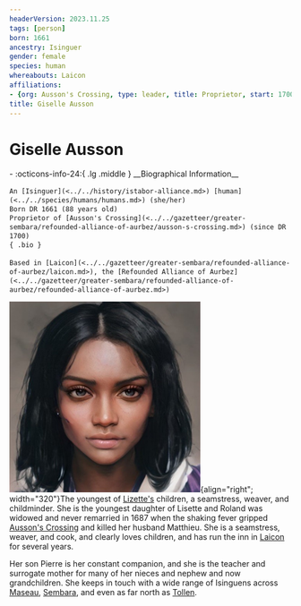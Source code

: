 ```yaml
---
headerVersion: 2023.11.25
tags: [person]
born: 1661
ancestry: Isinguer
gender: female
species: human
whereabouts: Laicon
affiliations:
- {org: Ausson's Crossing, type: leader, title: Proprietor, start: 1700}
title: Giselle Ausson
---
```

# Giselle Ausson
<div class="grid cards ext-narrow-margin ext-one-column" markdown>
- :octicons-info-24:{ .lg .middle } __Biographical Information__

    An [Isinguer](<../../history/istabor-alliance.md>) [human](<../../species/humans/humans.md>) (she/her)  
    Born DR 1661 (88 years old)  
    Proprietor of [Ausson's Crossing](<../../gazetteer/greater-sembara/refounded-alliance-of-aurbez/ausson-s-crossing.md>) (since DR 1700)  
    { .bio }

    Based in [Laicon](<../../gazetteer/greater-sembara/refounded-alliance-of-aurbez/laicon.md>), the [Refounded Alliance of Aurbez](<../../gazetteer/greater-sembara/refounded-alliance-of-aurbez/refounded-alliance-of-aurbez.md>)
</div>


![Gisele Ausson](../../assets/gisele-ausson.png){align="right"; width="320"}The youngest of [Lizette's](<../maseauns/lizette-ausson.md>) children, a seamstress, weaver, and childminder. She is the youngest daughter of Lisette and Roland was widowed and never remarried in 1687 when the shaking fever gripped [Ausson's Crossing](<../../gazetteer/greater-sembara/refounded-alliance-of-aurbez/ausson-s-crossing.md>) and killed her husband Matthieu. She is a seamstress, weaver, and cook, and clearly loves children, and has run the inn in [Laicon](<../../gazetteer/greater-sembara/refounded-alliance-of-aurbez/laicon.md>) for several years.

Her son Pierre is her constant companion, and she is the teacher and surrogate mother for many of her nieces and nephew and now grandchildren. She keeps in touch with a wide range of Isinguens across [Maseau](<../../gazetteer/greater-sembara/duchy-of-maseau/duchy-of-maseau.md>), [Sembara](<../../gazetteer/greater-sembara/sembara/sembara.md>), and even as far north as [Tollen](<../../gazetteer/western-green-sea/tollen/tollen.md>).